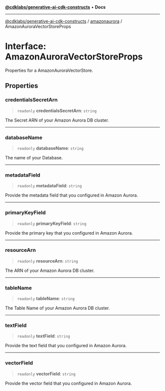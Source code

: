 [**@cdklabs/generative-ai-cdk-constructs**](../../../README.md) • **Docs**

***

[@cdklabs/generative-ai-cdk-constructs](../../../README.md) / [amazonaurora](../README.md) / AmazonAuroraVectorStoreProps

# Interface: AmazonAuroraVectorStoreProps

Properties for a AmazonAuroraVectorStore.

## Properties

### credentialsSecretArn

> `readonly` **credentialsSecretArn**: `string`

The Secret ARN of your Amazon Aurora DB cluster.

***

### databaseName

> `readonly` **databaseName**: `string`

The name of your Database.

***

### metadataField

> `readonly` **metadataField**: `string`

Provide the metadata field that you configured in Amazon Aurora.

***

### primaryKeyField

> `readonly` **primaryKeyField**: `string`

Provide the primary key that you configured in Amazon Aurora.

***

### resourceArn

> `readonly` **resourceArn**: `string`

The ARN of your Amazon Aurora DB cluster.

***

### tableName

> `readonly` **tableName**: `string`

The Table Name of your Amazon Aurora DB cluster.

***

### textField

> `readonly` **textField**: `string`

Provide the text field that you configured in Amazon Aurora.

***

### vectorField

> `readonly` **vectorField**: `string`

Provide the vector field that you configured in Amazon Aurora.
